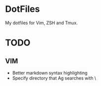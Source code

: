 # DotFiles

My dotfiles for Vim, ZSH and Tmux.

# TODO
## VIM
* Better markdown syntax highlighting
* Specify directory that Ag searches with \
